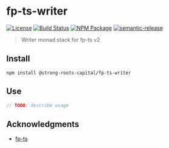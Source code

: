 # fp-ts-writer

[![License][]](https://opensource.org/licenses/ISC)
[![Build Status]](https://github.com/ericcrosson/fp-ts-writer/actions/workflows/ci.yml)
[![NPM Package]](https://npmjs.org/package/@strong-roots-capital/fp-ts-writer)
[![semantic-release]](https://github.com/semantic-release/semantic-release)

[license]: https://img.shields.io/badge/License-ISC-blue.svg
[build status]: https://github.com/ericcrosson/fp-ts-writer/actions/workflows/ci.yml/badge.svg
[npm package]: https://img.shields.io/npm/v/@strong-roots-capital/fp-ts-writer.svg
[semantic-release]: https://img.shields.io/badge/%20%20%F0%9F%93%A6%F0%9F%9A%80-semantic--release-e10079.svg

> Writer monad stack for fp-ts v2

## Install

```shell
npm install @strong-roots-capital/fp-ts-writer
```

## Use

```typescript
// TODO: describe usage
```

## Acknowledgments

- [fp-ts](https://github.com/gcanti/fp-ts)
